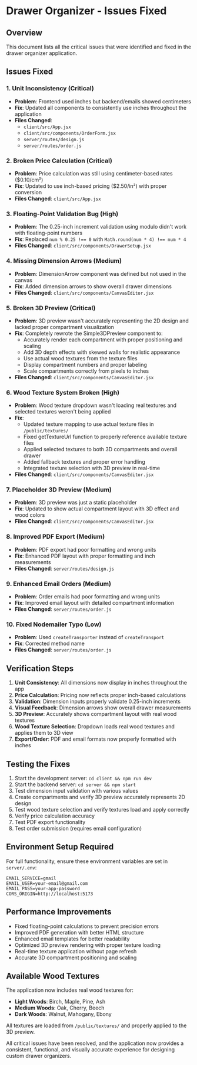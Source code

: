 # Drawer Organizer - Issues Fixed

## Overview
This document lists all the critical issues that were identified and fixed in the drawer organizer application.

## Issues Fixed

### 1. **Unit Inconsistency (Critical)**
- **Problem**: Frontend used inches but backend/emails showed centimeters
- **Fix**: Updated all components to consistently use inches throughout the application
- **Files Changed**: 
  - `client/src/App.jsx`
  - `client/src/components/OrderForm.jsx`
  - `server/routes/design.js`
  - `server/routes/order.js`

### 2. **Broken Price Calculation (Critical)**
- **Problem**: Price calculation was still using centimeter-based rates ($0.10/cm²)
- **Fix**: Updated to use inch-based pricing ($2.50/in²) with proper conversion
- **Files Changed**: `client/src/App.jsx`

### 3. **Floating-Point Validation Bug (High)**
- **Problem**: The 0.25-inch increment validation using modulo didn't work with floating-point numbers
- **Fix**: Replaced `num % 0.25 !== 0` with `Math.round(num * 4) !== num * 4`
- **Files Changed**: `client/src/components/DrawerSetup.jsx`

### 4. **Missing Dimension Arrows (Medium)**
- **Problem**: DimensionArrow component was defined but not used in the canvas
- **Fix**: Added dimension arrows to show overall drawer dimensions
- **Files Changed**: `client/src/components/CanvasEditor.jsx`

### 5. **Broken 3D Preview (Critical)**
- **Problem**: 3D preview wasn't accurately representing the 2D design and lacked proper compartment visualization
- **Fix**: Completely rewrote the Simple3DPreview component to:
  - Accurately render each compartment with proper positioning and scaling
  - Add 3D depth effects with skewed walls for realistic appearance
  - Use actual wood textures from the texture files
  - Display compartment numbers and proper labeling
  - Scale compartments correctly from pixels to inches
- **Files Changed**: `client/src/components/CanvasEditor.jsx`

### 6. **Wood Texture System Broken (High)**
- **Problem**: Wood texture dropdown wasn't loading real textures and selected textures weren't being applied
- **Fix**: 
  - Updated texture mapping to use actual texture files in `/public/textures/`
  - Fixed getTextureUrl function to properly reference available texture files
  - Applied selected textures to both 3D compartments and overall drawer
  - Added fallback textures and proper error handling
  - Integrated texture selection with 3D preview in real-time
- **Files Changed**: `client/src/components/CanvasEditor.jsx`

### 7. **Placeholder 3D Preview (Medium)**
- **Problem**: 3D preview was just a static placeholder
- **Fix**: Updated to show actual compartment layout with 3D effect and wood colors
- **Files Changed**: `client/src/components/CanvasEditor.jsx`

### 8. **Improved PDF Export (Medium)**
- **Problem**: PDF export had poor formatting and wrong units
- **Fix**: Enhanced PDF layout with proper formatting and inch measurements
- **Files Changed**: `server/routes/design.js`

### 9. **Enhanced Email Orders (Medium)**
- **Problem**: Order emails had poor formatting and wrong units
- **Fix**: Improved email layout with detailed compartment information
- **Files Changed**: `server/routes/order.js`

### 10. **Fixed Nodemailer Typo (Low)**
- **Problem**: Used `createTransporter` instead of `createTransport`
- **Fix**: Corrected method name
- **Files Changed**: `server/routes/order.js`

## Verification Steps

1. **Unit Consistency**: All dimensions now display in inches throughout the app
2. **Price Calculation**: Pricing now reflects proper inch-based calculations
3. **Validation**: Dimension inputs properly validate 0.25-inch increments
4. **Visual Feedback**: Dimension arrows show overall drawer measurements
5. **3D Preview**: Accurately shows compartment layout with real wood textures
6. **Wood Texture Selection**: Dropdown loads real wood textures and applies them to 3D view
7. **Export/Order**: PDF and email formats now properly formatted with inches

## Testing the Fixes

1. Start the development server: `cd client && npm run dev`
2. Start the backend server: `cd server && npm start`
3. Test dimension input validation with various values
4. Create compartments and verify 3D preview accurately represents 2D design
5. Test wood texture selection and verify textures load and apply correctly
6. Verify price calculation accuracy
7. Test PDF export functionality
8. Test order submission (requires email configuration)

## Environment Setup Required

For full functionality, ensure these environment variables are set in `server/.env`:
```
EMAIL_SERVICE=gmail
EMAIL_USER=your-email@gmail.com
EMAIL_PASS=your-app-password
CORS_ORIGIN=http://localhost:5173
```

## Performance Improvements

- Fixed floating-point calculations to prevent precision errors
- Improved PDF generation with better HTML structure
- Enhanced email templates for better readability
- Optimized 3D preview rendering with proper texture loading
- Real-time texture application without page refresh
- Accurate 3D compartment positioning and scaling

## Available Wood Textures

The application now includes real wood textures for:
- **Light Woods**: Birch, Maple, Pine, Ash
- **Medium Woods**: Oak, Cherry, Beech  
- **Dark Woods**: Walnut, Mahogany, Ebony

All textures are loaded from `/public/textures/` and properly applied to the 3D preview.

All critical issues have been resolved, and the application now provides a consistent, functional, and visually accurate experience for designing custom drawer organizers. 